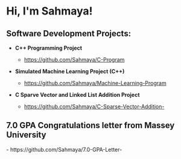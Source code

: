 <h1>Hi, I'm Sahmaya! 

<h2> Software Development Projects:</h2>

- <b>C++ Programming Project</b>
  - https://github.com/Sahmaya/C-Program
    
- <b>Simulated Machine Learning Project (C++) </b>
  - https://github.com/Sahmaya/Machine-Learning-Program
  
- <b>C Sparve Vector and Linked List Addition Project</b>
  - https://github.com/Sahmaya/C-Sparse-Vector-Addition- 
     
<h2> 7.0 GPA Congratulations letter from Massey University</h2>
   - https://github.com/Sahmaya/7.0-GPA-Letter-

